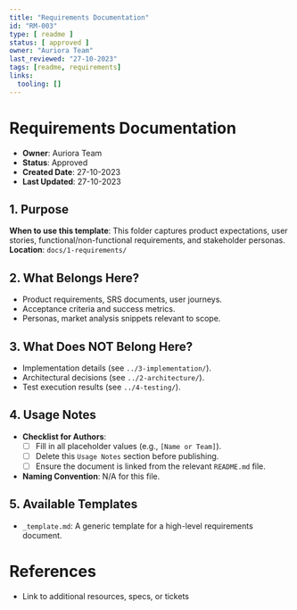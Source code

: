 ```yaml
---
title: "Requirements Documentation"
id: "RM-003"
type: [ readme ]
status: [ approved ]
owner: "Auriora Team"
last_reviewed: "27-10-2023"
tags: [readme, requirements]
links:
  tooling: []
---
```


# Requirements Documentation

- **Owner**: Auriora Team
- **Status**: Approved
- **Created Date**: 27-10-2023
- **Last Updated**: 27-10-2023

## 1. Purpose

**When to use this template**: This folder captures product expectations, user stories, functional/non-functional requirements, and stakeholder personas.
**Location**: `docs/1-requirements/`

## 2. What Belongs Here?

- Product requirements, SRS documents, user journeys.
- Acceptance criteria and success metrics.
- Personas, market analysis snippets relevant to scope.

## 3. What Does NOT Belong Here?

- Implementation details (see `../3-implementation/`).
- Architectural decisions (see `../2-architecture/`).
- Test execution results (see `../4-testing/`).

## 4. Usage Notes

- **Checklist for Authors**:
  - [ ] Fill in all placeholder values (e.g., `[Name or Team]`).
  - [ ] Delete this `Usage Notes` section before publishing.
  - [ ] Ensure the document is linked from the relevant `README.md` file.

- **Naming Convention**: N/A for this file.

## 5. Available Templates

- `_template.md`: A generic template for a high-level requirements document.

# References

- Link to additional resources, specs, or tickets
